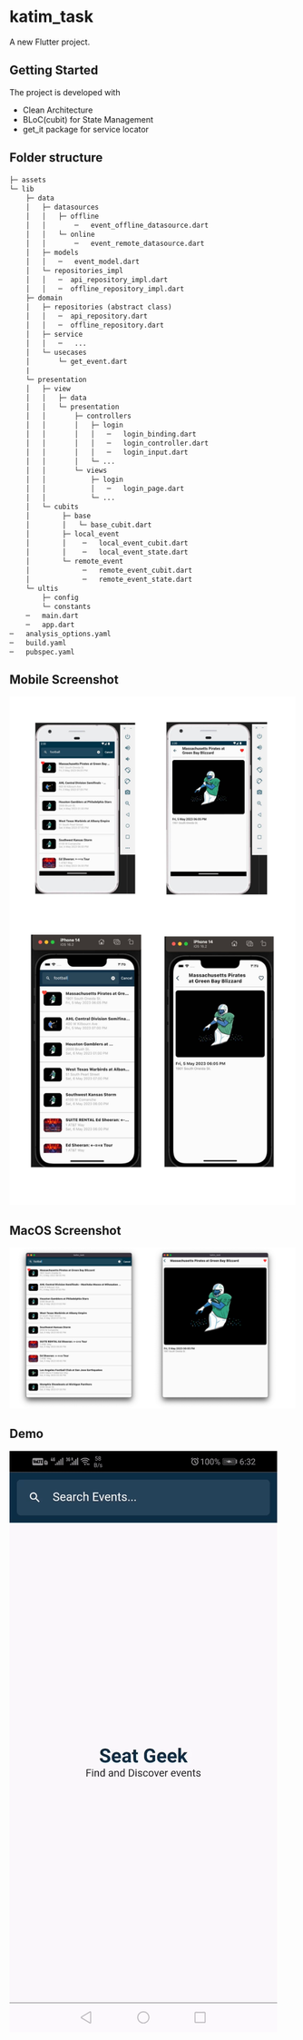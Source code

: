 # katim_task

A new Flutter project.

## Getting Started

The project is developed with

* Clean Architecture
* BLoC(cubit) for State Management
* get_it package for service locator


## Folder structure

```
├─ assets
└─ lib
    ├─ data
    │   ├─ datasources
    │   │   ├─ offline
    │   │       ─   event_offline_datasource.dart
    │   │   └─ online
    │   │       ─   event_remote_datasource.dart
    │   ├─ models
    │   │   ─   event_model.dart
    │   └─ repositories_impl
    │   │   ─  api_repository_impl.dart
    │   │   ─  offline_repository_impl.dart
    ├─ domain
    │   ├─ repositories (abstract class)
    │   │   ─  api_repository.dart
    │   │   ─  offline_repository.dart
    │   ├─ service
    │   │   ─   ...
    │   └─ usecases
    │       └─ get_event.dart
    |
    └─ presentation
    │   ├─ view
    │   │   ├─ data
    │   │   └─ presentation
    │   │       ├─ controllers
    │   │       │   ├─ login
    │   │       │   │   ─   login_binding.dart
    │   │       │   │   ─   login_controller.dart
    │   │       │   │   ─   login_input.dart
    │   │       │   └─ ...
    │   │       └─ views
    │   │           ├─ login
    │   │           │   ─   login_page.dart
    │   │           └─ ...
    │   └─ cubits
    │        ├─ base
    │        │   └─ base_cubit.dart
    │        ├─ local_event
    │        │    ─   local_event_cubit.dart
    │        │    ─   local_event_state.dart
    │        └─ remote_event
    │             ─   remote_event_cubit.dart
    │             ─   remote_event_state.dart
    └─ ultis
        ├─ config
        └─ constants
    ─   main.dart
    ─   app.dart
─   analysis_options.yaml
─   build.yaml
─   pubspec.yaml
```
## Mobile Screenshot
![](/sreanshot/mobile.jpg)

## MacOS Screenshot
![](/sreanshot/macos.png)

## Demo
![](/sreanshot/demo.gif)


